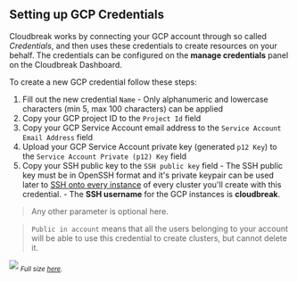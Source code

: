 ## Setting up GCP Credentials

Cloudbreak works by connecting your GCP account through so called *Credentials*, and then uses these credentials to 
create resources on your behalf. The credentials can be configured on the **manage credentials** panel on the 
Cloudbreak Dashboard.

To create a new GCP credential follow these steps:

  1. Fill out the new credential `Name`
    - Only alphanumeric and lowercase characters (min 5, max 100 characters) can be applied
  2. Copy your GCP project ID to the `Project Id` field
  3. Copy your GCP Service Account email address to the `Service Account Email Address` field
  4. Upload your GCP Service Account private key (generated `p12 Key`) to the `Service Account Private (p12) Key` field
  5. Copy your SSH public key to the `SSH public key` field
    - The SSH public key must be in OpenSSH format and it's private keypair can be used later to [SSH onto every instance](operations.md#ssh-to-the-hosts) of every cluster you'll create with this credential.
    - The **SSH username** for the GCP instances is **cloudbreak**.

>Any other parameter is optional here.

>`Public in account` means that all the users belonging to your account will be able to use this credential to create 
clusters, but cannot delete it.

![](/gcp/images/gcp-credential.png)
<sub>*Full size [here](/gcp/images/gcp-credential.png).*</sub>
